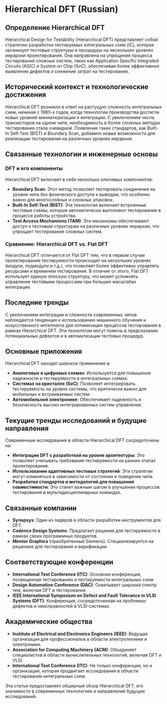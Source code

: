 # Hierarchical DFT (Russian)

## Определение Hierarchical DFT

Hierarchical Design for Testability (Hierarchical DFT) представляет собой стратегию разработки тестируемых интегральных схем (IC), которая организует тестовые структуры и процедуры на нескольких уровнях иерархии проектирования. Она направлена на упрощение процесса тестирования сложных систем, таких как Application Specific Integrated Circuits (ASIC) и System on Chip (SoC), обеспечивая более эффективное выявление дефектов и снижение затрат на тестирование.

## Исторический контекст и технологические достижения

Hierarchical DFT возникла в ответ на растущую сложность интегральных схем, начиная с 1980-х годов, когда технологии производства достигли новых уровней миниатюризации и интеграции. С увеличением числа транзисторов на одном чипе, необходимость в более сложных методах тестирования стала очевидной. Появление таких стандартов, как Built-In Self-Test (BIST) и Boundary Scan, добавило новые возможности для реализации тестирования на различных уровнях иерархии.

## Связанные технологии и инженерные основы

### DFT и его компоненты

Hierarchical DFT включает в себя несколько ключевых компонентов:

- **Boundary Scan**: Этот метод позволяет тестировать соединения на уровне чипа без физического доступа к выводам, что особенно важно для многослойных и сложных упаковок.
- **Built-In Self-Test (BIST)**: Эта технология включает встроенные тестовые схемы, которые автоматически выполняют тестирование в процессе работы устройства.
- **Test Access Mechanisms (TAM)**: Эти механизмы обеспечивают доступ к тестовым структурам на различных уровнях иерархии, что упрощает тестирование сложных систем.

### Сравнение: Hierarchical DFT vs. Flat DFT

Hierarchical DFT отличается от Flat DFT тем, что в первом случае проектирование тестируемости происходит на нескольких уровнях (модули, подмодули и т.д.), что позволяет более эффективно управлять ресурсами и временем тестирования. В отличие от этого, Flat DFT использует единую плоскую структуру, что может усложнять управление тестовыми процессами при больших масштабах интеграции.

## Последние тренды

С увеличением интеграции и сложности современных чипов наблюдается тенденция к использованию машинного обучения и искусственного интеллекта для оптимизации процессов тестирования в рамках Hierarchical DFT. Эти технологии могут помочь в предсказании потенциальных дефектов и в автоматизации тестовых процедур.

## Основные приложения

Hierarchical DFT находит широкое применение в:

- **Аналоговых и цифровых схемах**: Используется для повышения надежности и тестируемости в интегральных схемах.
- **Системах на кристалле (SoC)**: Позволяет интегрировать тестируемость на уровне системы, что критически важно для мобильных и встраиваемых систем.
- **Автомобильной электронике**: Обеспечивает надежность и безопасность высоко интегрированных систем управления.

## Текущие тренды исследований и будущие направления

Современные исследования в области Hierarchical DFT сосредоточены на:

- **Интеграции DFT с разработкой на уровне архитектуры**: Это позволяет учитывать требования тестируемости на ранних этапах проектирования.
- **Использовании адаптивных тестовых стратегий**: Эти стратегии могут изменяться в зависимости от состояния и поведения чипа.
- **Разработке стандартов и методологий для повышения совместимости**: Это станет важным шагом в улучшении процессов тестирования в мультидисциплинарных командах.

## Связанные компании

- **Synopsys**: Один из лидеров в области разработки инструментов для DFT.
- **Cadence Design Systems**: Предлагает решения для тестируемости в рамках своих программных продуктов.
- **Mentor Graphics** (приобретенный Siemens): Специализируется на решениях для тестирования и верификации.

## Соответствующие конференции

- **International Test Conference (ITC)**: Основная конференция, посвященная тестированию и тестируемости интегральных схем.
- **Design Automation Conference (DAC)**: Охватывает широкий спектр тем, включая DFT и тестирование.
- **IEEE International Symposium on Defect and Fault Tolerance in VLSI Systems (DFT)**: Конференция, сосредоточенная на проблемах дефектов и неисправностей в VLSI-системах.

## Академические общества

- **Institute of Electrical and Electronics Engineers (IEEE)**: Ведущая организация для профессионалов в области электротехники и электроники.
- **Association for Computing Machinery (ACM)**: Объединяет специалистов в области вычислительных технологий, включая DFT и VLSI.
- **International Test Conference (ITC)**: Не только конференция, но и организация, которая продвигает исследования в области тестирования интегральных схем.

Эта статья предоставляет обширный обзор Hierarchical DFT, его значимости в современных технологиях и направлений будущих исследований.